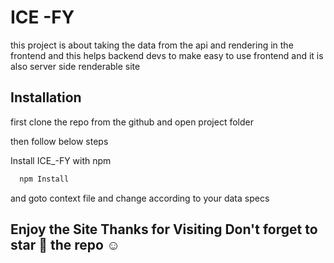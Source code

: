 # ICE -FY

this project is about taking the data from the api and rendering in the frontend and this helps backend devs to make easy to use frontend and it is also server side renderable site


## Installation

first clone the repo from the github and open project folder

then follow below steps

Install ICE_-FY with npm

```bash
  npm Install
```
and goto context file and change according to your data specs

## Enjoy the Site Thanks for Visiting Don't forget to star 🌟 the repo ☺ 
    
